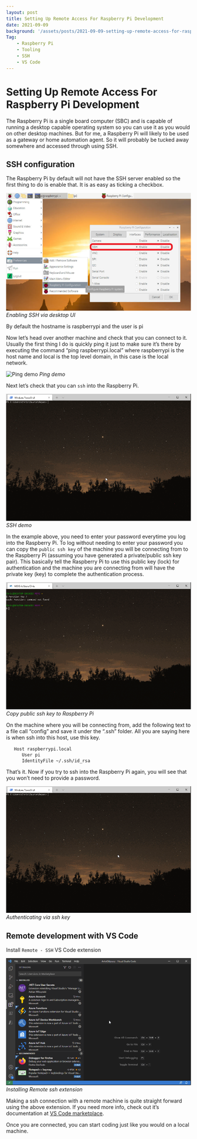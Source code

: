 ```yaml
---
layout: post
title: Setting Up Remote Access For Raspberry Pi Development
date: 2021-09-09
background: '/assets/posts/2021-09-09-setting-up-remote-access-for-raspberry-pi-development/post-banner-2021-09-09-setting-up-remote-access-for-raspberry-pi-development.jpg'
Tag:
    - Raspberry Pi
    - Tooling
    - SSH
    - VS Code
---
```


# Setting Up Remote Access For Raspberry Pi Development

The Raspberry Pi is a single board computer (SBC) and is capable of running a desktop capable operating system so you can use it as you would on other desktop machines. But for me, a Raspberry Pi will likely to be used as a gateway or home automation agent. So it will probably be tucked away somewhere and accessed through using SSH.

## SSH configuration

The Raspberry Pi by default will not have the SSH server enabled so the first thing to do is enable that. It is as easy as ticking a checkbox.

![Enabling SSH via desktop UI](/assets/posts/2021-09-09-setting-up-remote-access-for-raspberry-pi-development/gui-version-of-enabling-ssh.jpg)
_Enabling SSH via desktop UI_

By default the hostname is raspberrypi and the user is pi

Now let’s head over another machine and check that you can connect to it. Usually the first thing I do is quickly ping it just to make sure it’s there by executing the command “ping raspberrypi.local” where raspberrypi is the host name and local is the top level domain, in this case is the local network.

![Ping demo](/assets/posts/2021-09-09-setting-up-remote-access-for-raspberry-pi-development/pi_ping_demo.gif)
_Ping demo_

Next let’s check that you can `ssh` into the Raspberry Pi.

![SSH demo](/assets/posts/2021-09-09-setting-up-remote-access-for-raspberry-pi-development/pi_ssh_test.gif)
_SSH demo_

In the example above, you need to enter your password everytime you log into the Raspberry Pi. To log without needing to enter your password you can copy the `public ssh key` of the machine you will be connecting from to the Raspberry Pi (assuming you have generated a private/public ssh key pair). This basically tell the Raspberry Pi to use this public key (lock) for authentication and the machine you are connecting from will have the private key (key) to complete the authentication process.

![Copy public ssh key to Raspberry Pi](/assets/posts/2021-09-09-setting-up-remote-access-for-raspberry-pi-development/copy_ssh_key_to_pi.gif)
_Copy public ssh key to Raspberry Pi_

On the machine where you will be connecting from, add the following text to a file call “config” and save it under the “.ssh” folder. All you are saying here is when ssh into this host, use this key.

```
   Host raspberrypi.local
      User pi
      IdentityFile ~/.ssh/id_rsa
```

That’s it. Now if you try to ssh into the Raspberry Pi again, you will see that you won’t need to provide a password.

![Authenticating via ssh key](/assets/posts/2021-09-09-setting-up-remote-access-for-raspberry-pi-development/ssh_into_pi_without_password.gif)
_Authenticating via ssh key_

## Remote development with VS Code

Install `Remote - SSH` VS Code extension

![Installing Remote ssh extension](/assets/posts/2021-09-09-setting-up-remote-access-for-raspberry-pi-development/install_vscode_ssh_extension.gif)
_Installing Remote ssh extension_

Making a ssh connection with a remote machine is quite straight forward using the above extension. If you need more info, check out it’s documentation at [VS Code marketplace](https://marketplace.visualstudio.com/items?itemName=ms-vscode-remote.remote-ssh).

Once you are connected, you can start coding just like you would on a local machine.
